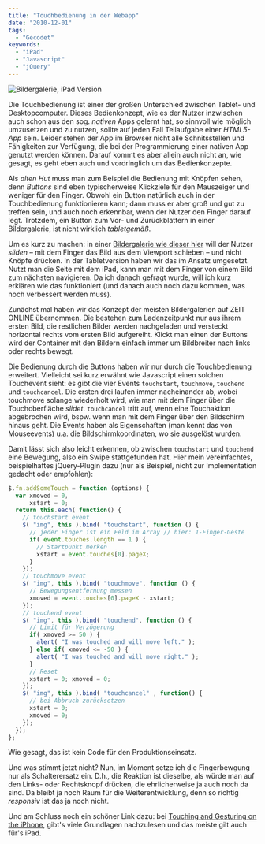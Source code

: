 ```yaml
---
title: "Touchbedienung in der Webapp"
date: "2010-12-01"
tags:
  - "Gecodet"
keywords:
  - "iPad"
  - "Javascript"
  - "jQuery"
---
```


![Bildergalerie, iPad Version](/images/codecandies/bildergalerie.jpg)

Die Touchbedienung ist einer der großen Unterschied zwischen Tablet- und Desktopcomputer. Dieses Bedienkonzept, wie es der Nutzer inzwischen auch schon aus den sog. _nativen_ Apps gelernt hat, so sinnvoll wie möglich umzusetzen und zu nutzen, sollte auf jeden Fall Teilaufgabe einer _HTML5-App_ sein. Leider stehen der App im Browser nicht alle Schnitsstellen und Fähigkeiten zur Verfügung, die bei der Programmierung einer nativen App genutzt werden können. Darauf kommt es aber allein auch nicht an, wie gesagt, es geht eben auch und vordringlich um das Bedienkonzepte.

Als _alten Hut_ muss man zum Beispiel die Bedienung mit Knöpfen sehen, denn _Buttons_ sind eben typischerweise Klickziele für den Mauszeiger und weniger für den Finger. Obwohl ein Button natürlich auch in der Touchbedienung funktionieren kann; dann muss er aber groß und gut zu treffen sein, und auch noch erkennbar, wenn der Nutzer den Finger darauf legt. Trotzdem, ein Button zum Vor- und Zurückblättern in einer Bildergalerie, ist nicht wirklich _tabletgemäß_.

Um es kurz zu machen: in einer [Bildergalerie wie dieser hier](http://www.zeit.de/wissen/2010-11/fs-schnueffelratten-landminen) will der Nutzer _sliden_ – mit dem Finger das Bild aus dem Viewport schieben – und nicht Knöpfe drücken. In der Tabletversion haben wir das im Ansatz umgesetzt. Nutzt man die Seite mit dem iPad, kann man mit dem Finger von einem Bild zum nächsten navigieren. Da ich danach gefragt wurde, will ich kurz erklären wie das funktioniert (und danach auch noch dazu kommen, was noch verbessert werden muss).

Zunächst mal haben wir das Konzept der meisten Bildergalerien auf ZEIT ONLINE übernommen. Die bestehen zum Ladenzeitpunkt nur aus ihrem ersten Bild, die restlichen Bilder werden nachgeladen und versteckt horizontal rechts vom ersten Bild aufgereiht. Klickt man einen der Buttons wird der Container mit den Bildern einfach immer um Bildbreiter nach links oder rechts bewegt.

Die Bedienung durch die Buttons haben wir nur durch die Touchbedienung erweitert. Vielleicht sei kurz erwähnt wie Javascript einen solchen Touchevent sieht: es gibt die vier Events `touchstart`, `touchmove`, `touchend` und `touchcancel`. Die ersten drei laufen immer nacheinander ab, wobei touchmove solange wiederholt wird, wie man mit dem Finger über die Touchoberfläche _slidet_. `touchcancel` tritt auf, wenn eine Touchaktion abgebrochen wird, bspw. wenn man mit dem Finger über den Bildschirm hinaus geht. Die Events haben als Eigenschaften (man kennt das von Mouseevents) u.a. die Bildschirmkoordinaten, wo sie ausgelöst wurden.

Damit lässt sich also leicht erkennen, ob zwischen `touchstart` und `touchend` eine Bewegung, also ein Swipe stattgefunden hat. Hier mein vereinfachtes, beispielhaftes jQuery-Plugin dazu (nur als Beispiel, nicht zur Implementation gedacht oder empfohlen):

```js
$.fn.addSomeTouch = function (options) {
  var xmoved = 0,
      xstart = 0;
  return this.each( function() {
    // touchstart event
    $( "img", this ).bind( "touchstart", function () {
      // jeder Finger ist ein Feld im Array // hier: 1-Finger-Geste
      if( event.touches.length == 1 ) {
        // Startpunkt merken
        xstart = event.touches[0].pageX;
      }
    });
    // touchmove event
    $( "img", this ).bind( "touchmove", function () {
      // Bewegungsentfernung messen
      xmoved = event.touches[0].pageX - xstart;
    });
    // touchend event
    $( "img", this ).bind( "touchend", function () {
      // Limit für Verzögerung
      if( xmoved >= 50 ) {
        alert( "I was touched and will move left." );
      } else if( xmoved <= -50 ) {
        alert( "I was touched and will move right." );
      }
      // Reset
      xstart = 0; xmoved = 0;
    });
    $( "img", this ).bind( "touchcancel" , function() {
      // bei Abbruch zurücksetzen
      xstart = 0;
      xmoved = 0;
    });
  });
};
```
Wie gesagt, das ist kein Code für den Produktionseinsatz.

Und was stimmt jetzt nicht? Nun, im Moment setze ich die Fingerbewgung nur als Schalterersatz ein. D.h., die Reaktion ist dieselbe, als würde man auf den Links- oder Rechtsknopf drücken, die ehrlicherweise ja auch noch da sind. Da bleibt ja noch Raum für die Weiterentwicklung, denn so richtig _responsiv_ ist das ja noch nicht.

Und am Schluss noch ein schöner Link dazu: bei [Touching and Gesturing on the iPhone](http://www.sitepen.com/blog/2008/07/10/touching-and-gesturing-on-the-iphone), gibt's viele Grundlagen nachzulesen und das meiste gilt auch für's iPad.
